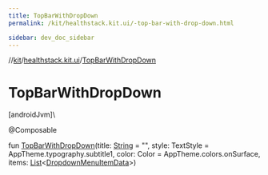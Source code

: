 ```yaml
---
title: TopBarWithDropDown
permalink: /kit/healthstack.kit.ui/-top-bar-with-drop-down.html

sidebar: dev_doc_sidebar
---
```

//[kit](../../kit.html)/[healthstack.kit.ui](index.html)/[TopBarWithDropDown](-top-bar-with-drop-down.html)



# TopBarWithDropDown



[androidJvm]\




@Composable



fun [TopBarWithDropDown](-top-bar-with-drop-down.html)(title: [String](https://kotlinlang.org/api/latest/jvm/stdlib/kotlin/-string/index.html) = &quot;&quot;, style: TextStyle = AppTheme.typography.subtitle1, color: Color = AppTheme.colors.onSurface, items: [List](https://kotlinlang.org/api/latest/jvm/stdlib/kotlin.collections/-list/index.html)&lt;[DropdownMenuItemData](-dropdown-menu-item-data/index.html)&gt;)




